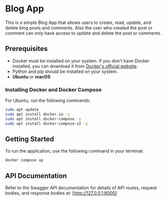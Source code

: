 # Blog App

This is a simple Blog App that allows users to create, read, update, and delete blog posts and comments.
Also the user who created the post or comment can only have access to update and delete the post or comments.

## Prerequisites

- Docker must be installed on your system. If you don't have Docker installed, you can download it from [Docker's official website](https://www.docker.com/get-started).
- Python and pip should be installed on your system.
- **Ubuntu** or **macOS**

### Installing Docker and Docker Compose

For Ubuntu, run the following commands:

```bash
sudo apt update
sudo apt install docker.io -y
sudo apt install docker-compose -y
sudo apt install docker-compose-v2 -y
```

## Getting Started

To run the application, use the following command in your terminal:

```bash
docker compose up
```

## API Documentation

Refer to the Swagger API documentation for details of API routes, request bodies, and response bodies at: [http://127.0.0.1:8000]

